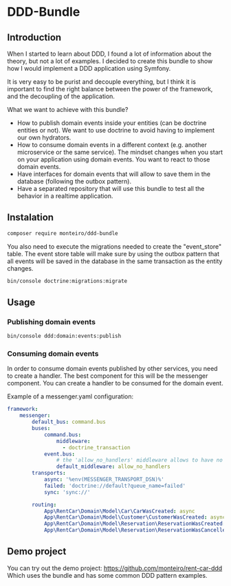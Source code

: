 # DDD-Bundle


## Introduction

When I started to learn about DDD, I found a lot of information about the theory, but not a lot of examples.
I decided to create this bundle to show how I would implement a DDD application using Symfony. 

It is very easy to be purist and decouple everything, but I think it is important to find the right balance between the power
of the framework, and the decoupling of the application.

What we want to achieve with this bundle?

- How to publish domain events inside your entities (can be doctrine entities or not). We want to use doctrine to avoid having to implement our own hydrators.
- How to consume domain events in a different context (e.g. another microservice or the same service). The mindset
changes when you start on your application using domain events. You want to react to those domain events.
- Have interfaces for domain events that will allow to save them in the database (following the outbox pattern).
- Have a separated repository that will use this bundle to test all the behavior in a realtime application.

## Instalation

```bash
composer require monteiro/ddd-bundle
```

You also need to execute the migrations needed to create the "event_store" table.
The event store table will make sure by using the outbox pattern that all events will be saved in the database in the
same transaction as the entity changes.

```bash
bin/console doctrine:migrations:migrate
```

## Usage

### Publishing domain events

```bash
bin/console ddd:domain:events:publish
```

### Consuming domain events

In order to consume domain events published by other services, you need to create a handler.
The best component for this will be the messenger component. You can create a handler to be consumed for the domain event.

Example of a messenger.yaml configuration:

```yaml
framework:
    messenger:        
        default_bus: command.bus
        buses:
            command.bus:
                middleware:
                  - doctrine_transaction
            event.bus:
                # the 'allow_no_handlers' middleware allows to have no handler                
                default_middleware: allow_no_handlers
        transports:          
            async: '%env(MESSENGER_TRANSPORT_DSN)%'
            failed: 'doctrine://default?queue_name=failed'
            sync: 'sync://'

        routing:
            App\RentCar\Domain\Model\Car\CarWasCreated: async
            App\RentCar\Domain\Model\Customer\CustomerWasCreated: async
            App\RentCar\Domain\Model\Reservation\ReservationWasCreated: async
            App\RentCar\Domain\Model\Reservation\ReservationWasCancelled: async
```

## Demo project

You can try out the demo project: https://github.com/monteiro/rent-car-ddd
Which uses the bundle and has some common DDD pattern examples.
